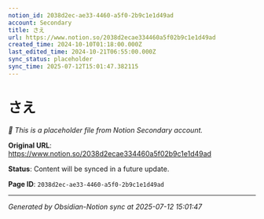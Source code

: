 ```yaml
---
notion_id: 2038d2ec-ae33-4460-a5f0-2b9c1e1d49ad
account: Secondary
title: さえ
url: https://www.notion.so/2038d2ecae334460a5f02b9c1e1d49ad
created_time: 2024-10-10T01:18:00.000Z
last_edited_time: 2024-10-21T06:55:00.000Z
sync_status: placeholder
sync_time: 2025-07-12T15:01:47.382115
---
```


# さえ

*🔄 This is a placeholder file from Notion Secondary account.*

**Original URL**: https://www.notion.so/2038d2ecae334460a5f02b9c1e1d49ad

**Status**: Content will be synced in a future update.

**Page ID**: `2038d2ec-ae33-4460-a5f0-2b9c1e1d49ad`

---

*Generated by Obsidian-Notion sync at 2025-07-12 15:01:47*
